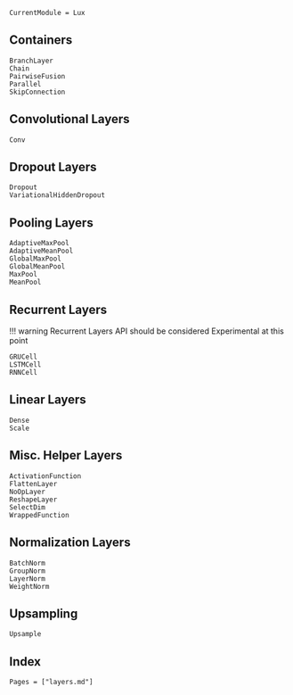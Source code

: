 ```@meta
CurrentModule = Lux
```

## Containers

```@docs
BranchLayer
Chain
PairwiseFusion
Parallel
SkipConnection
```

## Convolutional Layers

```@docs
Conv
```

## Dropout Layers

```@docs
Dropout
VariationalHiddenDropout
```

## Pooling Layers

```@docs
AdaptiveMaxPool
AdaptiveMeanPool
GlobalMaxPool
GlobalMeanPool
MaxPool
MeanPool
```

## Recurrent Layers

!!! warning
    Recurrent Layers API should be considered Experimental at this point

```@docs
GRUCell
LSTMCell
RNNCell
```

## Linear Layers

```@docs
Dense
Scale
```

## Misc. Helper Layers

```@docs
ActivationFunction
FlattenLayer
NoOpLayer
ReshapeLayer
SelectDim
WrappedFunction
```

## Normalization Layers

```@docs
BatchNorm
GroupNorm
LayerNorm
WeightNorm
```

## Upsampling

```@docs
Upsample
```

## Index

```@index
Pages = ["layers.md"]
```
